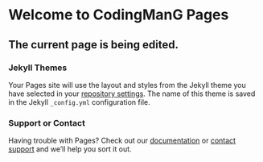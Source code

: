 # Welcome to CodingManG Pages

##  The current page is being edited.












### Jekyll Themes

Your Pages site will use the layout and styles from the Jekyll theme you have selected in your [repository settings](https://github.com/steemcoding/steemcoding.github.io/settings). The name of this theme is saved in the Jekyll `_config.yml` configuration file.

### Support or Contact

Having trouble with Pages? Check out our [documentation](https://help.github.com/categories/github-pages-basics/) or [contact support](https://github.com/contact) and we’ll help you sort it out.
